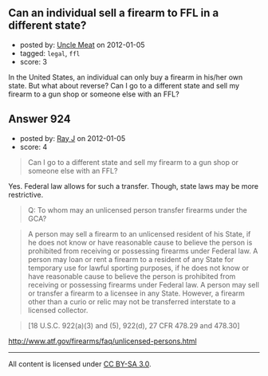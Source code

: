 ## Can an individual sell a firearm to FFL in a different state?

- posted by: [Uncle Meat](https://stackexchange.com/users/-1/49-uncle-meat) on 2012-01-05
- tagged: `legal`, `ffl`
- score: 3

In the United States, an individual can only buy a firearm in his/her own state. But what about reverse? Can I go to a different state and sell my firearm to a gun shop or someone else with an FFL?


## Answer 924

- posted by: [Ray J](https://stackexchange.com/users/-1/166-ray-j) on 2012-01-05
- score: 4

>Can I go to a different state and sell my firearm to a gun shop or someone else with an FFL?

Yes.  Federal law allows for such a transfer.  Though, state laws may be more restrictive.
    
>Q: To whom may an unlicensed person transfer firearms under the GCA?

>    A person may sell a firearm to an unlicensed resident of his State, if he does not know or have reasonable cause to believe the person is prohibited from receiving or possessing firearms under Federal law. A person may loan or rent a firearm to a resident of any State for temporary use for lawful sporting purposes, if he does not know or have reasonable cause to believe the person is prohibited from receiving or possessing firearms under Federal law. A person may sell or transfer a firearm to a licensee in any State. However, a firearm other than a curio or relic may not be transferred interstate to a licensed collector.

>    [18 U.S.C. 922(a)(3) and (5), 922(d), 27 CFR 478.29 and 478.30]

http://www.atf.gov/firearms/faq/unlicensed-persons.html




---

All content is licensed under [CC BY-SA 3.0](https://creativecommons.org/licenses/by-sa/3.0/).
